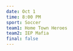 ```yaml
---
date: Oct 1
time: 8:00 PM
sport: Soccer
team1: Home Town Heroes
team2: IEP Mafia
final: false
---
```

